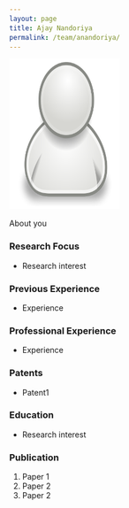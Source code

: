 ```yaml
---
layout: page
title: Ajay Nandoriya
permalink: /team/anandoriya/
---
```

![anandoriya](/team/anandoriya/small.png)


About you

### Research Focus
- Research interest 


### Previous Experience
- Experience


### Professional Experience
- Experience


### Patents
- Patent1


### Education
- Research interest 


### Publication 
1. Paper 1
2. Paper 2
3. Paper 2




